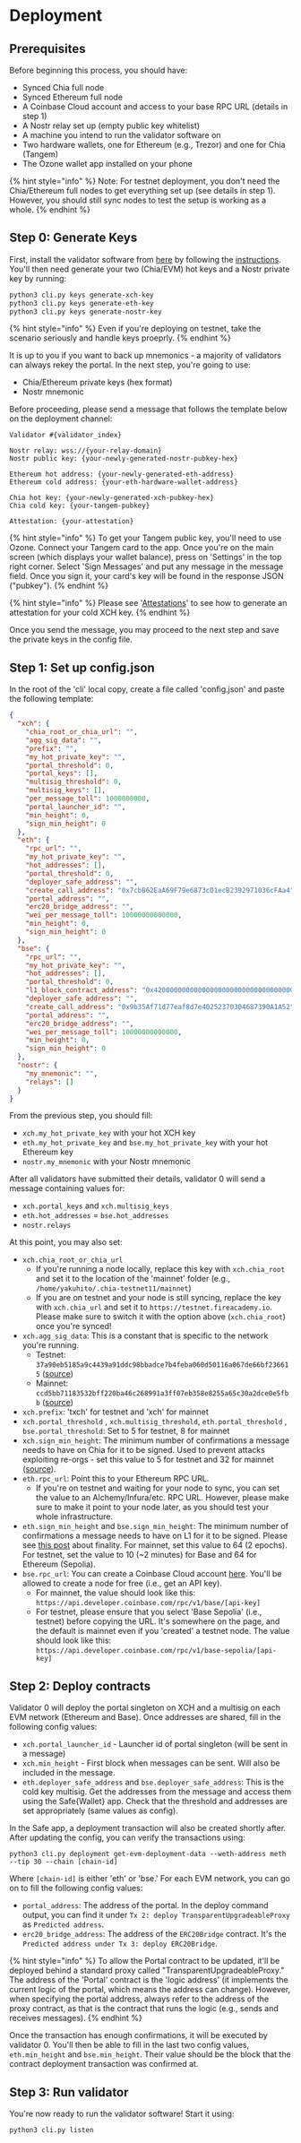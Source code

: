 # Deployment

## Prerequisites

Before beginning this process, you should have:

* Synced Chia full node
* Synced Ethereum full node
* A Coinbase Cloud account and access to your base RPC URL (details in step 1)
* A Nostr relay set up (empty public key whitelist)
* A machine you intend to run the validator software on
* Two hardware wallets, one for Ethereum (e.g., Trezor) and one for Chia (Tangem)
* &#x20;The Ozone wallet app installed on your phone

{% hint style="info" %}
Note: For testnet deployment, you don't need the Chia/Ethereum full nodes to get everything set up (see details in step 1). However, you should still sync nodes to test the setup is working as a whole.
{% endhint %}

## Step 0: Generate Keys

First, install the validator software from [here](https://github.com/warpdotgreen/cli) by following the [instructions](https://github.com/warpdotgreen/cli?tab=readme-ov-file#install). You'll then need generate your two (Chia/EVM) hot keys and a Nostr private key by running:

```bash
python3 cli.py keys generate-xch-key
python3 cli.py keys generate-eth-key
python3 cli.py keys generate-nostr-key
```

{% hint style="info" %}
Even if you're deploying on testnet, take the scenario seriously and handle keys proeprly.
{% endhint %}

It is up to you if you want to back up mnemonics - a majority of validators can always rekey the portal. In the next step, you're going to use:

* Chia/Ethereum private keys (hex format)
* Nostr mnemonic

Before proceeding, please send a message that follows the template below on the deployment channel:

```
Validator #{validator_index}

Nostr relay: wss://{your-relay-domain}
Nostr public key: {your-newly-generated-nostr-pubkey-hex}

Ethereum hot address: {your-newly-generated-eth-address}
Ethereum cold address: {your-eth-hardware-wallet-address}

Chia hot key: {your-newly-generated-xch-pubkey-hex}
Chia cold key: {your-tangem-pubkey}

Attestation: {your-attestation}
```

{% hint style="info" %}
To get your Tangem public key, you'll need to use Ozone. Connect your Tangem card to the app. Once you're on the main screen (which displays your wallet balance), press on 'Settings' in the top right corner. Select 'Sign Messages' and put any message in the message field. Once you sign it, your card's key will be found in the response JSON ("pubkey").
{% endhint %}

{% hint style="info" %}
Please see '[Attestations](attestations.md)' to see how to generate an attestation for your cold XCH key.
{% endhint %}

Once you send the message, you may proceed to the next step and save the private keys in the config file.

## Step 1: Set up config.json

In the root of the 'cli' local copy, create a file called 'config.json' and paste the following template:

```json
{
  "xch": {
    "chia_root_or_chia_url": "",
    "agg_sig_data": "",
    "prefix": "",
    "my_hot_private_key": "",
    "portal_threshold": 0,
    "portal_keys": [],
    "multisig_threshold": 0,
    "multisig_keys": [],
    "per_message_toll": 1000000000,
    "portal_launcher_id": "",
    "min_height": 0,
    "sign_min_height": 0
  },
  "eth": {
    "rpc_url": "",
    "my_hot_private_key": "",
    "hot_addresses": [],
    "portal_threshold": 0,
    "deployer_safe_address": "",
    "create_call_address": "0x7cbB62EaA69F79e6873cD1ecB2392971036cFAa4",
    "portal_address": "",
    "erc20_bridge_address": "",
    "wei_per_message_toll": 10000000000000,
    "min_height": 0,
    "sign_min_height": 0
  },
  "bse": {
    "rpc_url": "",
    "my_hot_private_key": "",
    "hot_addresses": [],
    "portal_threshold": 0,
    "l1_block_contract_address": "0x4200000000000000000000000000000000000015",
    "deployer_safe_address": "",
    "create_call_address": "0x9b35Af71d77eaf8d7e40252370304687390A1A52",
    "portal_address": "",
    "erc20_bridge_address": "",
    "wei_per_message_toll": 10000000000000,
    "min_height": 0,
    "sign_min_height": 0
  },
  "nostr": {
    "my_mnemonic": "",
    "relays": []
  }
}
```

From the previous step, you should fill:

* `xch.my_hot_private_key` with your hot XCH key
* `eth.my_hot_private_key` and `bse.my_hot_private_key` with your hot Ethereum key
* `nostr.my_mnemonic` with your Nostr mnemonic

After all validators have submitted their details, validator 0 will send a message containing values for:

* `xch.portal_keys` and `xch.multisig_keys`
* `eth.hot_addresses` = `bse.hot_addresses`
* `nostr.relays`

At this point, you may also set:

* `xch.chia_root_or_chia_url`
  * If you're running a node locally, replace this key with `xch.chia_root` and set it to the location of the 'mainnet' folder (e.g., `/home/yakuhito/.chia-testnet11/mainnet`)
  * If you are on testnet and your node is still syncing, replace the key with `xch.chia_url` and set it to `https://testnet.fireacademy.io`. Please make sure to switch it with the option above (`xch.chia_root`) once you're synced!
* `xch.agg_sig_data`: This is a constant that is specific to the network you're running.&#x20;
  * Testnet: `37a90eb5185a9c4439a91ddc98bbadce7b4feba060d50116a067de66bf236615` ([source](https://github.com/Chia-Network/chia-blockchain/blob/main/chia/util/initial-config.yaml#L90))&#x20;
  * Mainnet: `ccd5bb71183532bff220ba46c268991a3ff07eb358e8255a65c30a2dce0e5fbb` ([source](https://github.com/Chia-Network/chia-blockchain/blob/main/chia/util/initial-config.yaml#L18))
* `xch.prefix`: 'txch' for testnet and 'xch' for mainnet&#x20;
* `xch.portal_threshold` ,  `xch.multisig_threshold`, `eth.portal_threshold` ,  `bse.portal_threshold`: Set to 5 for testnet, 8 for mainnet
* `xch.sign_min_height`: The minimum number of confirmations a message needs to have on Chia for it to be signed. Used to prevent attacks exploiting re-orgs - set this value to 5 for testnet and 32 for mainnet ([source](https://docs.chia.net/consensus-analysis/)).
* `eth.rpc_url`: Point this to your Ethereum RPC URL.
  * If you're on testnet and waiting for your node to sync, you can set the value to an Alchemy/Infura/etc. RPC URL. However, please make sure to make it point to your node later, as you should test your whole infrastructure.
* `eth.sign_min_height` and `bse.sign_min_height`: The minimum number of confirmations a message needs to have on L1 for it to be signed. Please see [this post](https://jumpcrypto.com/writing/bridging-and-finality-op-and-arb/) about finality. For mainnet, set this value to 64 (2 epochs). For testnet, set the value to 10 (\~2 minutes) for Base and 64 for Ethereum (Sepolia).
* `bse.rpc_url`: You can create a Coinbase Cloud account [here](https://portal.cloud.coinbase.com/). You'll be allowed to create a node for free (i.e., get an API key).
  * For mainnet, the value should look like this: `https://api.developer.coinbase.com/rpc/v1/base/[api-key]`
  * For testnet, please ensure that you select 'Base Sepolia' (i.e., testnet) before copying the URL. It's somewhere on the page, and the default is mainnet even if you 'created' a testnet node. The value should look like this: `https://api.developer.coinbase.com/rpc/v1/base-sepolia/[api-key]`

## Step 2:  Deploy contracts

Validator 0 will deploy the portal singleton on XCH and a multisig on each EVM network (Ethereum and Base). Once addresses are shared, fill in the following config values:

* `xch.portal_launcher_id` - Launcher id of portal singleton (will be sent in a message)
* `xch.min_height` - First block when messages can be sent. Will also be included in the message.
* `eth.deployer_safe_address` and `bse.deployer_safe_address`: This is the cold key multisig. Get the addresses from the message and access them using the Safe{Wallet} app. Check that the threshold and addresses are set appropriately (same values as config).

In the Safe app, a deployment transaction will also be created shortly after. After updating the config, you can verify the transactions using:

```
python3 cli.py deployment get-evm-deployment-data --weth-address meth --tip 30 --chain [chain-id]
```

Where `[chain-id]` is either 'eth' or 'bse.' For each EVM network, you can go on to fill the following config values:

* `portal_address`: The address of the portal. In the deploy command output, you can find it under `Tx 2: deploy TransparentUpgradeableProxy` as `Predicted address`.
* `erc20_bridge_address`: The address of the `ERC20Bridge` contract. It's the `Predicted address under Tx 3: deploy ERC20Bridge`.

{% hint style="info" %}
To allow the Portal contract to be updated, it'll be deployed behind a standard proxy called "TransparentUpgradeableProxy." The address of the 'Portal' contract is the 'logic address' (it implements the current logic of the portal, which means the address can change). However, when specifying the portal address, always refer to the address of the proxy contract, as that is the contract that runs the logic (e.g., sends and receives messages).
{% endhint %}

Once the transaction has enough confirmations, it will be executed by validator 0. You'll then be able to fill in the last two config values, `eth.min_height` and `bse.min_height`. Their value should be the block that the contract deployment transaction was confirmed at.

## Step 3: Run validator

You're now ready to run the validator software! Start it using:

```
python3 cli.py listen
```
